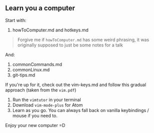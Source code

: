## Learn you a computer

Start with:
1. howToComputer.md and hotkeys.md

> Forgive me if `howToComputer.md` has some weird phrasing, it was originally supposed to just be some notes for a talk

And:

1. commonCommands.md
2. commonLinux.md
3. git-tips.md

If you're up for it, check out the vim-keys.md and follow this gradual approach (taken from the `vim.pdf`)
1. Run the `vimtutor` in your terminal
2. Download `vim-mode-plus` for Atom
3. Learn as you go. You can always fall back on vanilla keybindings / mouse if you need to.


Enjoy your new computer =D
